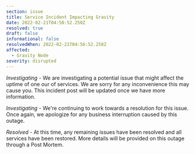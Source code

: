 ```yaml
---
section: issue
title: Service Incident Impacting Gravity
date: 2022-02-21T04:50:52.250Z
resolved: true
draft: false
informational: false
resolvedWhen: 2022-02-21T04:56:52.258Z
affected:
  - Gravity Node
severity: disrupted
---
```

*Investigating* - We are investigating a potential issue that might affect the uptime of one our of services. We are sorry for any inconvenience this may cause you. This incident post will be updated once we have more information.

*Investigating* - We're continuing to work towards a resolution for this issue. Once again, we apologize for any business interruption caused by this outage. 

*Resolved -* At this time, any remaining issues have been resolved and all services have been restored. More details will be provided on this outage through a Post Mortem.
